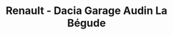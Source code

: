 ---
title: "Renault - Dacia Garage Audin La Bégude"
url: /bras-dasse/renault-dacia-garage-audin-la-begude/
shop: Autowerkstatt
---